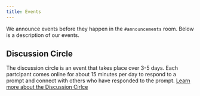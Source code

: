 ```yaml
---
title: Events
---
```


We announce events before they happen in the `#announcements` room. Below is a description of our events.

## Discussion Circle
The discussion circle is an event that takes place over 3-5 days. Each partcipant comes online for about 15 minutes per day to respond to a prompt and connect with others who have responded to the prompt. [Learn more about the Discussion Cirlce](discussion-circle)